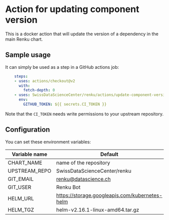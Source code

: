 # Action for updating component version

This is a docker action that will update the version of a dependency in the main
Renku chart.

## Sample usage

It can simply be used as a step in a GitHub actions job:

```yaml
    steps:
    - uses: actions/checkout@v2
      with:
        fetch-depth: 0
    - uses: SwissDataScienceCenter/renku/actions/update-component-version@master
      env:
        GITHUB_TOKEN: ${{ secrets.CI_TOKEN }}
```

Note that the `CI_TOKEN` needs write permissions to your upstream repository.

## Configuration

You can set these environment variables:

| Variable name | Default |
| --------------| --------|
| CHART_NAME    | name of the repository |
| UPSTREAM_REPO | SwissDataScienceCenter/renku |
| GIT_EMAIL     | renku@datascience.ch |
| GIT_USER      | Renku Bot |
| HELM_URL      | https://storage.googleapis.com/kubernetes-helm |
| HELM_TGZ      | helm-v2.16.1-linux-amd64.tar.gz |
